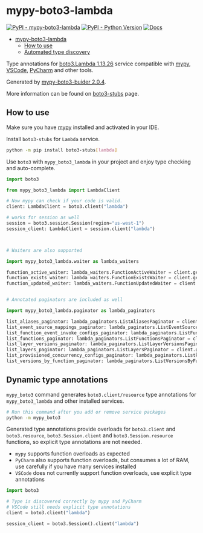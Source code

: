 # mypy-boto3-lambda

[![PyPI - mypy-boto3-lambda](https://img.shields.io/pypi/v/mypy-boto3-lambda.svg?color=blue)](https://pypi.org/project/mypy-boto3-lambda)
[![PyPI - Python Version](https://img.shields.io/pypi/pyversions/mypy-boto3-lambda.svg?color=blue)](https://pypi.org/project/mypy-boto3-lambda)
[![Docs](https://img.shields.io/readthedocs/mypy-boto3-builder.svg?color=blue)](https://mypy-boto3-builder.readthedocs.io/)

- [mypy-boto3-lambda](#mypy-boto3-lambda)
  - [How to use](#how-to-use)
  - [Automated type discovery](#automated-type-discovery)

Type annotations for
[boto3.Lambda 1.13.26](https://boto3.amazonaws.com/v1/documentation/api/1.13.26/reference/services/lambda.html#Lambda) service
compatible with [mypy](https://github.com/python/mypy), [VSCode](https://code.visualstudio.com/),
[PyCharm](https://www.jetbrains.com/pycharm/) and other tools.

Generated by [mypy-boto3-buider 2.0.4](https://github.com/vemel/mypy_boto3_builder).

More information can be found on [boto3-stubs](https://pypi.org/project/boto3-stubs/) page.

## How to use

Make sure you have [mypy](https://github.com/python/mypy) installed and activated in your IDE.

Install `boto3-stubs` for `Lambda` service.

```bash
python -m pip install boto3-stubs[lambda]
```

Use `boto3` with `mypy_boto3_lambda` in your project and enjoy type checking and auto-complete.

```python
import boto3

from mypy_boto3_lambda import LambdaClient

# Now mypy can check if your code is valid.
client: LambdaClient = boto3.client("lambda")

# works for session as well
session = boto3.session.Session(region="us-west-1")
session_client: LambdaClient = session.client("lambda")



# Waiters are also supported

import mypy_boto3_lambda.waiter as lambda_waiters

function_active_waiter: lambda_waiters.FunctionActiveWaiter = client.get_waiter("function_active")
function_exists_waiter: lambda_waiters.FunctionExistsWaiter = client.get_waiter("function_exists")
function_updated_waiter: lambda_waiters.FunctionUpdatedWaiter = client.get_waiter("function_updated")


# Annotated paginators are included as well

import mypy_boto3_lambda.paginator as lambda_paginators

list_aliases_paginator: lambda_paginators.ListAliasesPaginator = client.get_paginator("list_aliases")
list_event_source_mappings_paginator: lambda_paginators.ListEventSourceMappingsPaginator = client.get_paginator("list_event_source_mappings")
list_function_event_invoke_configs_paginator: lambda_paginators.ListFunctionEventInvokeConfigsPaginator = client.get_paginator("list_function_event_invoke_configs")
list_functions_paginator: lambda_paginators.ListFunctionsPaginator = client.get_paginator("list_functions")
list_layer_versions_paginator: lambda_paginators.ListLayerVersionsPaginator = client.get_paginator("list_layer_versions")
list_layers_paginator: lambda_paginators.ListLayersPaginator = client.get_paginator("list_layers")
list_provisioned_concurrency_configs_paginator: lambda_paginators.ListProvisionedConcurrencyConfigsPaginator = client.get_paginator("list_provisioned_concurrency_configs")
list_versions_by_function_paginator: lambda_paginators.ListVersionsByFunctionPaginator = client.get_paginator("list_versions_by_function")
```

## Dynamic type annotations

`mypy_boto3` command generates `boto3.client/resource` type annotations for
`mypy_boto3_lambda` and other installed services.

```bash
# Run this command after you add or remove service packages
python -m mypy_boto3
```

Generated type annotations provide overloads for `boto3.client` and `boto3.resource`,
`boto3.Session.client` and `boto3.Session.resource` functions,
so explicit type annotations are not needed.

- `mypy` supports function overloads as expected
- `PyCharm` also supports function overloads, but consumes a lot of RAM, use carefully if you have many services installed
- `VSCode` does not currently support function overloads, use explicit type annotations

```python
import boto3

# Type is discovered correctly by mypy and PyCharm
# VSCode still needs explicit type annotations
client = boto3.client("lambda")

session_client = boto3.Session().client("lambda")
```